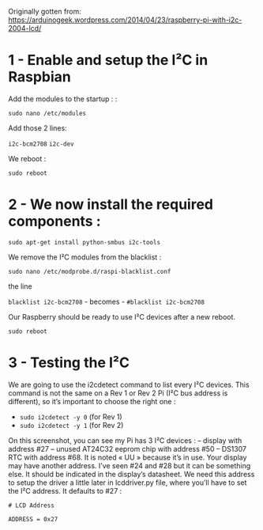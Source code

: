 Originally gotten from: https://arduinogeek.wordpress.com/2014/04/23/raspberry-pi-with-i2c-2004-lcd/

1 - Enable and setup the I²C in Raspbian
=
Add the modules to the startup : :

`sudo nano /etc/modules`

Add those 2 lines:

`i2c-bcm2708` 
`i2c-dev`

We reboot :

`sudo reboot`

2 - We now install the required components :
=
`sudo apt-get install python-smbus i2c-tools`

We remove the I²C modules from the blacklist :

`sudo nano /etc/modprobe.d/raspi-blacklist.conf`

the line

`blacklist i2c-bcm2708` - becomes - `#blacklist i2c-bcm2708`

Our Raspberry should be ready to use I²C devices after a new reboot.

`sudo reboot`

3 - Testing the I²C
=
We are going to use the i2cdetect command to list every I²C devices. This command is not the same on a Rev 1 or Rev 2 Pi (I²C bus address is different), so it’s important to choose the right one :

- `sudo i2cdetect -y 0` (for Rev 1)
- `sudo i2cdetect -y 1` (for Rev 2)

On this screenshot, you can see my Pi has 3 I²C devices :
– display with address #27
– unused AT24C32 eeprom chip with address #50
– DS1307 RTC with address #68. It is noted « UU » because it’s in use.
Your display may have another address. I’ve seen #24 and #28 but it can be something else. It should be indicated in the display’s datasheet. We need this address to setup the driver a little later in lcddriver.py file, where you’ll have to set the I²C address. It defaults to #27 :

`# LCD Address`

`ADDRESS = 0x27`
